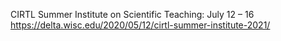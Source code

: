 CIRTL Summer Institute on Scientific Teaching: July 12 – 16
https://delta.wisc.edu/2020/05/12/cirtl-summer-institute-2021/
